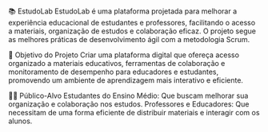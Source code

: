 📚 EstudoLab
EstudoLab é uma plataforma projetada para melhorar a experiência educacional de estudantes e professores, facilitando o acesso a materiais, organização de estudos e colaboração eficaz. O projeto segue as melhores práticas de desenvolvimento ágil com a metodologia Scrum.

🚀 Objetivo do Projeto
Criar uma plataforma digital que ofereça acesso organizado a materiais educativos, ferramentas de colaboração e monitoramento de desempenho para educadores e estudantes, promovendo um ambiente de aprendizagem mais interativo e eficiente.

🧑‍🎓 Público-Alvo
Estudantes do Ensino Médio: Que buscam melhorar sua organização e colaboração nos estudos.
Professores e Educadores: Que necessitam de uma forma eficiente de distribuir materiais e interagir com os alunos.
